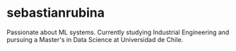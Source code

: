 # sebastianrubina
Passionate about ML systems. Currently studying Industrial Engineering and pursuing a Master's in Data Science at Universidad de Chile.
